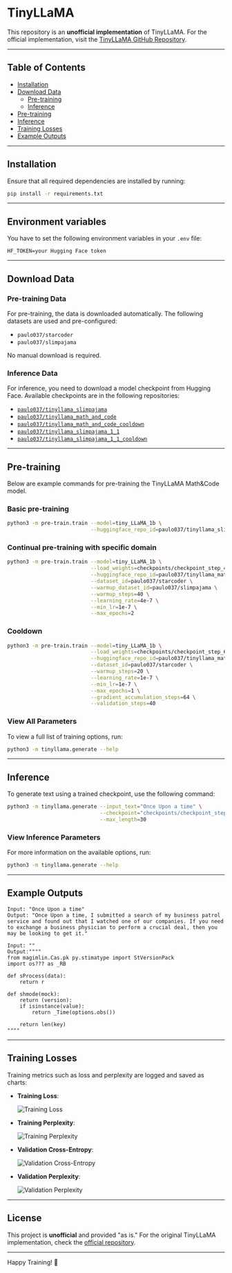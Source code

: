 # TinyLLaMA

This repository is an **unofficial implementation** of TinyLLaMA. For the official implementation, visit the [TinyLLaMA GitHub Repository](https://github.com/jzhang38/TinyLlama).

---

## Table of Contents

- [Installation](#installation)
- [Download Data](#download-data)
  - [Pre-training](#pre-training-data)
  - [Inference](#inference-data)
- [Pre-training](#pre-training)
- [Inference](#inference)
- [Training Losses](#training-losses)
- [Example Outputs](#example-outputs)

---

## Installation

Ensure that all required dependencies are installed by running:

```bash
pip install -r requirements.txt
```


---
## Environment variables

You have to set the following environment variables in your `.env` file:

```
HF_TOKEN=your Hugging Face token
```
---

## Download Data

### Pre-training Data

For pre-training, the data is downloaded automatically. The following datasets are used and pre-configured:

- `paulo037/starcoder`
- `paulo037/slimpajama`

No manual download is required.

### Inference Data

For inference, you need to download a model checkpoint from Hugging Face. Available checkpoints are in the following repositories:

- [`paulo037/tinyllama_slimpajama`](https://huggingface.co/paulo037/tinyllama_slimpajama)
- [`paulo037/tinyllama_math_and_code`](https://huggingface.co/paulo037/tinyllama_math_and_code)
- [`paulo037/tinyllama_math_and_code_cooldown`](https://huggingface.co/paulo037/tinyllama_math_and_code_cooldown)
- [`paulo037/tinyllama_slimpajama_1_1`](https://huggingface.co/paulo037/tinyllama_slimpajama_1_1)
- [`paulo037/tinyllama_slimpajama_1_1_cooldown`](https://huggingface.co/paulo037/tinyllama_slimpajama_1_1_cooldown)

---

## Pre-training

Below are example commands for pre-training the TinyLLaMA Math&Code model.

### Basic pre-training

```bash
python3 -m pre-train.train --model=tiny_LLaMA_1b \
                           --huggingface_repo_id=paulo037/tinyllama_slimpajama
```

### Continual pre-training with specific domain

```bash
python3 -m pre-train.train --model=tiny_LLaMA_1b \
                           --load_weights=checkpoints/checkpoint_step_4638.pt \
                           --huggingface_repo_id=paulo037/tinyllama_math_and_code \
                           --dataset_id=paulo037/starcoder \
                           --warmup_dataset_id=paulo037/slimpajama \
                           --warmup_steps=40 \
                           --learning_rate=4e-7 \
                           --min_lr=1e-7 \
                           --max_epochs=2
```

### Cooldown
```bash
python3 -m pre-train.train --model=tiny_LLaMA_1b \
                           --load_weights=checkpoints/checkpoint_step_618.pt \
                           --huggingface_repo_id=paulo037/tinyllama_math_and_code_cooldown \
                           --dataset_id=paulo037/starcoder \
                           --warmup_steps=20 \
                           --learning_rate=1e-7 \
                           --min_lr=1e-7 \
                           --max_epochs=1 \
                           --gradient_accumulation_steps=64 \
                           --validation_steps=40
```

### View All Parameters

To view a full list of training options, run:

```bash
python3 -m tinyllama.generate --help
```

---

## Inference

To generate text using a trained checkpoint, use the following command:

```bash
python3 -m tinyllama.generate --input_text="Once Upon a time" \
                              --checkpoint="checkpoints/checkpoint_step_77.pt" \
                              --max_length=30
```

### View Inference Parameters

For more information on the available options, run:

```bash
python3 -m tinyllama.generate --help
```

---

## Example Outputs

```plaintext
Input: "Once Upon a time"
Output: "Once Upon a time, I submitted a search of my business patrol service and found out that I watched one of our companies. If you need to exchange a business physician to perform a crucial deal, then you may be looking to get it."
```

```plaintext
Input: ""
Output:""""
from magimlin.Cas.pk py.stimatype import StVersionPack
import os??? as _RB

def sProcess(data):
    return r

def shmode(mock):
    return (version):
    if isinstance(value):
        return _Time(options.obs())

    return len(key)
""""
```


---

## Training Losses

Training metrics such as loss and perplexity are logged and saved as charts:

- **Training Loss**:

  ![Training Loss](report/charts/train_loss.svg)
- **Training Perplexity**:

  ![Training Perplexity](report/charts/train_perplexity.svg)
- **Validation Cross-Entropy**:

  ![Validation Cross-Entropy](report/charts/validation_cross_entropy.svg)
- **Validation Perplexity**:

  ![Validation Perplexity](report/charts/validation_perplexity.svg)

---

## License

This project is **unofficial** and provided "as is." For the original TinyLLaMA implementation, check the [official repository](https://github.com/jzhang38/TinyLlama).

---

Happy Training! 🚀
